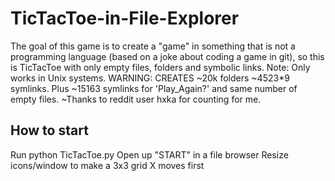 TicTacToe-in-File-Explorer
==========================

The goal of this game is to create a "game" in something that is not a programming language (based on a joke about coding a game in git), so this is TicTacToe with only empty files, folders and symbolic links. 
Note: Only works in Unix systems. 
WARNING: CREATES ~20k folders ~4523*9 symlinks. Plus ~15163 symlinks for 'Play_Again?' and same number of empty files. 
~Thanks to reddit user hxka for counting for me.

How to start
--------------------------
Run python TicTacToe.py
Open up "START" in a file browser
Resize icons/window to make a 3x3 grid
X moves first
